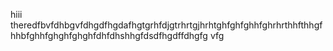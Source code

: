 hiii theredfbvfdhbgvfdhgdfhgdafhgtgrhfdjgtrhrtgjhrhtghfghfghhfghrhrthhfthhgfhhbfghhfghghfghghfdhfdhshhgfdsdfhgdffdhgfg
vfg